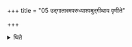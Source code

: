 +++
title = "05 उद्गातारमपरुध्याश्वमुद्गीथाय वृणीते"

+++

<details><summary>थिते</summary>

उद्गातारमपरुध्याश्वमुद्गीथाय वृणीते ५
</details>
